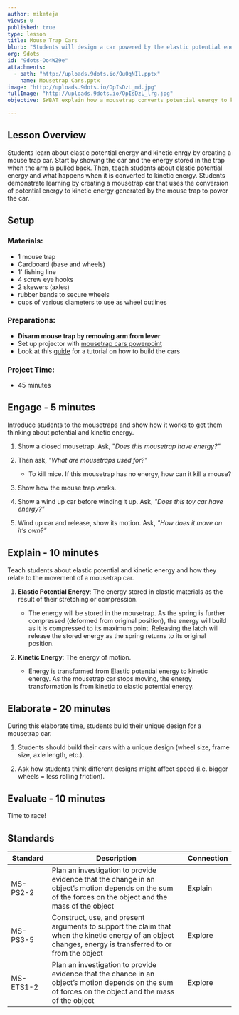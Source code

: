 ```yaml
---
author: miketeja
views: 0
published: true
type: lesson
title: Mouse Trap Cars
blurb: "Students will design a car powered by the elastic potential energy of a mouse trap #NGSS-MS-PS2-2 #NGSS-MS-PS3-5 #NGSS-MS-ETS1-2"
org: 9dots
id: "9dots-Oo4WZ9e"
attachments: 
  - path: "http://uploads.9dots.io/Ou0qNIl.pptx"
    name: Mousetrap Cars.pptx
image: "http://uploads.9dots.io/OpIsDzL_md.jpg"
fullImage: "http://uploads.9dots.io/OpIsDzL_lrg.jpg"
objective: SWBAT explain how a mousetrap converts potential energy to kinetic energy and how that conversion can power their vehicle.

---
```


## Lesson Overview
Students learn about elastic potential energy and kinetic enrgy by creating a mouse trap car. Start by showing the car and the energy stored in the trap when the arm is pulled back. Then, teach students about elastic potential energy and what happens when it is converted to kinetic energy. Students demonstrate learning by creating a mousetrap car that uses the conversion of potential energy to kinetic energy generated by the mouse trap to power the car. 

## Setup
### Materials:

- 1 mouse trap
- Cardboard (base and wheels)
- 1' fishing line
- 4 screw eye hooks
- 2 skewers (axles)
- rubber bands to secure wheels
- cups of various diameters to use as wheel outlines

### Preparations:

- **Disarm mouse trap by removing arm from lever**
- Set up projector with [mousetrap cars powerpoint](http://uploads.9dots.io/Ou0qNIl.pptx)
- Look at this [guide](http://www.wikihow.com/Build-a-Mousetrap-Car) for a tutorial on how to build the cars

### Project Time:

- 45 minutes

## Engage - 5 minutes
Introduce students to the mousetraps and show how it works to get them thinking about potential and kinetic energy.

1. Show a closed mousetrap. Ask, "_Does this mousetrap have energy?"_

2. Then ask,  _"What are mousetraps used for?"_
	- To kill mice. If this mousetrap has no energy, how can it kill a mouse?
    
3. Show how the mouse trap works.

4. Show a wind up car before winding it up. Ask,  _"Does this toy car have energy?"_ 

5. Wind up car and release, show its motion. Ask, _"How does it move on it’s own?"_

## Explain - 10 minutes
Teach students about elastic potential and kinetic energy and how they relate to the movement of a mousetrap car.

1. **Elastic Potential Energy**: The energy stored in elastic materials as the result of their stretching or compression.
	- The energy will be stored in the mousetrap. As the spring is further compressed (deformed from original position), the energy will build as it is compressed to its maximum point. Releasing the latch will release the stored energy as the spring returns to its original position.

2. **Kinetic Energy**: The energy of motion.
	- Energy is transformed from Elastic potential energy to kinetic energy. As the mousetrap car stops moving, the energy transformation is from kinetic to elastic potential energy. 

## Elaborate - 20 minutes
During this elaborate time, students build their unique design for a mousetrap car.

1. Students should build their cars with a unique design (wheel size, frame size, axle length, etc.).

2. Ask how students think different designs might affect speed (i.e. bigger wheels = less rolling friction).

## Evaluate - 10 minutes
Time to race!

## Standards
| Standard      | Description   | Connection  |
| ------------- |---------------| ------|
| MS-PS2-2      | Plan an investigation to provide evidence that the change in an object’s motion depends on the sum of the forces on the object and the mass of the object | Explain |
| MS-PS3-5      | Construct, use, and present arguments to support the claim that when the kinetic energy of an object changes, energy is transferred to or from the object |   Explore |
| MS-ETS1-2 	| Plan an investigation to provide evidence that the chance in an object’s motion depends on the sum of forces on the object and the mass of the object   |   Explore |
